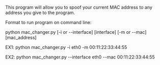 This program will allow you to spoof your current MAC address to any address you give to the program.

Format to run program on command line:

python mac_changer.py [-i or --interface]  [interface] [-m or --mac] [mac_address] 


EX1: python mac_changer.py -i eth0 -m 00:11:22:33:44:55

EX2: python mac_changer.py --interface eth0 --mac 00:11:22:33:44:55

